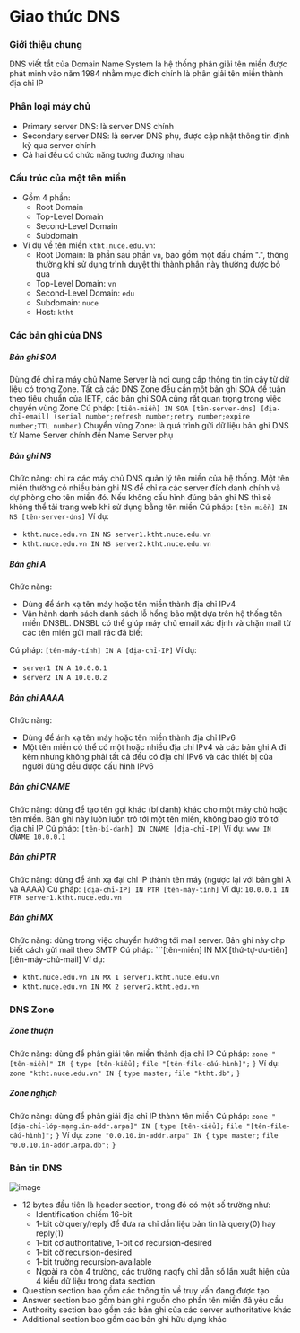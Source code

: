 # Giao thức DNS
### Giới thiệu chung
DNS viết tắt của Domain Name  System là hệ thống phân giải tên miền được phát minh vào năm 1984 nhằm mục đích chính là phân giải tên miền thành địa chỉ IP
### Phân loại máy chủ
- Primary server DNS: là server DNS chính
- Secondary server DNS: là server DNS phụ, được cập nhật thông tin định kỳ qua server chính
- Cả hai đều có chức năng tương đương nhau

### Cấu trúc của một tên miền
- Gồm 4 phần:
    - Root Domain
    - Top-Level Domain
    - Second-Level Domain
    - Subdomain
- Ví dụ về tên miền ```ktht.nuce.edu.vn```:
    - Root Domain: là phần sau phần ```vn```, bao gồm một đấu chấm ".", thông thường khi sử dụng trình duyệt thì thành phần này thường được bỏ qua
    - Top-Level Domain: ```vn```
    - Second-Level Domain: ```edu```
    - Subdomain: ```nuce```
    - Host: ```ktht```

### Các bản ghi của DNS
##### Bản ghi SOA
Dùng để chỉ ra máy chủ Name Server là nơi cung cấp thông tin tin cậy từ dữ liệu có trong Zone. Tất cả các DNS Zone đều cần một bản ghi SOA để tuân theo tiêu chuẩn của IETF, các bản ghi SOA cũng rất quan trọng trong việc chuyển vùng Zone
Cú pháp:
```[tiên-miền] IN SOA [tên-server-dns] [địa-chỉ-email] (serial number;refresh number;retry number;expire number;TTL number)```
Chuyển vùng Zone: là quá trình gửi dữ liệu bản ghi DNS từ Name Server chính đến Name Server phụ

##### Bản ghi NS
Chức năng: chỉ ra các máy chủ DNS quản lý tên miền của hệ thống. Một tên miền thường có nhiều bản ghi NS để chỉ ra các server đích danh chính và dự phòng cho tên miền đó. Nếu không cấu hình đúng bản ghi NS thì sẽ không thể tải trang web khi sử dụng bằng tên miền
Cú pháp: ```[tên miền] IN NS [tên-server-dns]```
Ví dụ:
- ```ktht.nuce.edu.vn IN NS server1.ktht.nuce.edu.vn```
- ```ktht.nuce.edu.vn IN NS server2.ktht.nuce.edu.vn```

##### Bản ghi A
Chức năng: 
- Dùng để ánh xạ tên máy hoặc tên miền thành địa chỉ IPv4
- Vận hành danh sách danh sách lỗ hổng bảo mật dựa trên hệ thống tên miền DNSBL. DNSBL có thể giúp máy chủ email xác định và chặn mail từ các tên miền gửi mail rác đã biết

Cú pháp: ```[tên-máy-tính] IN A [địa-chỉ-IP]```
Ví dụ:
- ```server1 IN A 10.0.0.1```
- ```server2 IN A 10.0.0.2```

##### Bản ghi AAAA
Chức năng:
- Dùng để ánh xạ tên máy hoặc tên miền thành địa chỉ IPv6
- Một tên miền có thể có một hoặc nhiều địa chỉ IPv4 và các bản ghi A đi kèm nhưng không phải tất cả đều có địa chỉ IPv6 và các thiết bị của người dùng đều được cấu hình IPv6

##### Bản ghi CNAME
Chức năng: dùng để tạo tên gọi khác (bí danh) khác cho một máy chủ hoặc tên miền. Bản ghi này luôn luôn trỏ tới một tên miền, không bao giờ trỏ tới địa chỉ IP
Cú pháp: ```[tên-bí-danh] IN CNAME [địa-chỉ-IP]```
Ví dụ:
```www IN CNAME 10.0.0.1```

##### Bản ghi PTR
Chức năng: dùng để ánh xạ đại chỉ IP thành tên máy (ngược lại với bản ghi A và AAAA)
Cú pháp: ```[địa-chỉ-IP] IN PTR [tên-máy-tính]```
Ví dụ:
```10.0.0.1 IN PTR server1.ktht.nuce.edu.vn```

##### Bản ghi MX
Chức năng: dùng trong việc chuyển hướng tới mail server. Bản ghi này chp biết cách gửi mail theo SMTP
Cú pháp: ```[tên-miền] IN MX [thứ-tự-ưu-tiên] [tên-máy-chủ-mail]
Ví dụ:
- ```ktht.nuce.edu.vn IN MX 1 server1.ktht.nuce.edu.vn```
- ```ktht.nuce.edu.vn IN MX 2 server2.ktht.edu.vn```

### DNS Zone
##### Zone thuận
Chức năng: dùng để phân giải tên miền thành địa chỉ IP
Cú pháp:
```zone "[tên-miền]" IN {```
    ```type [tên-kiểu];```
    ```file "[tên-file-cấu-hình]";```
```}```
Ví dụ:
```zone "ktht.nuce.edu.vn" IN {```
    ```type master;```
    ```file "ktht.db";```
```}```
##### Zone nghịch
Chức năng: dùng để phân giải địa chỉ IP thành tên miền
Cú pháp:
```zone "[địa-chỉ-lớp-mạng.in-addr.arpa]" IN {```
    ```type [tên-kiểu];```
    ```file "[tên-file-cấu-hình]";```
```}```
Ví dụ:
```zone "0.0.10.in-addr.arpa" IN {```
    ```type master;```
    ```file "0.0.10.in-addr.arpa.db";```
```}```

### Bản tin DNS
![image](https://electronicspost.com/wp-content/uploads/2016/05/2.23.png)
- 12 bytes đầu tiên là header section, trong đó có một số trường như:
    - Identification chiếm 16-bit
    - 1-bit cờ query/reply để đưa ra chỉ dẫn liệu bản tin là query(0) hay reply(1)
    - 1-bit cơ authoritative, 1-bit cờ recursion-desired
    - 1-bit cờ recursion-desired
    - 1-bit trường recursion-available
    - Ngoài ra còn 4 trường, các trường naqfy chỉ dẫn số lần xuất hiện của 4 kiểu dữ liệu trong data section
- Question section bao gồm các thông tin về truy vấn đang được tạo
- Answer section bao gồm bản ghi nguồn cho phần tên miền đã yêu cầu
- Authority section bao gồm các bản ghi của các server authoritative khác
- Additional section bao gồm các bản ghi hữu dụng khác